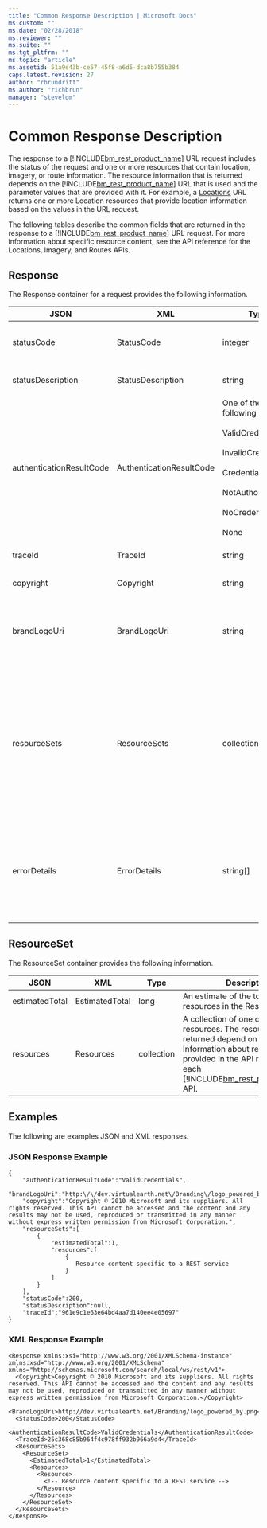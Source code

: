 ```yaml
---
title: "Common Response Description | Microsoft Docs"
ms.custom: ""
ms.date: "02/28/2018"
ms.reviewer: ""
ms.suite: ""
ms.tgt_pltfrm: ""
ms.topic: "article"
ms.assetid: 51a9e43b-ce57-45f8-a6d5-dca8b755b384
caps.latest.revision: 27
author: "rbrundritt"
ms.author: "richbrun"
manager: "stevelom"
---
```

# Common Response Description
The response to a [!INCLUDE[bm_rest_product_name](../articles/includes/bm-rest-product-name-md.md)] URL request includes the status of the request and one or more resources that contain location, imagery, or route information. The resource information that is returned depends on the [!INCLUDE[bm_rest_product_name](../articles/includes/bm-rest-product-name-md.md)] URL that is used and the parameter values that are provided with it. For example, a [Locations](../rest-services/locations-api.md) URL returns one or more Location resources that provide location information based on the values in the URL request.  
  
 The following tables describe the common fields that are returned in the response to a [!INCLUDE[bm_rest_product_name](../articles/includes/bm-rest-product-name-md.md)] URL request. For more information about specific resource content, see the API reference for the Locations, Imagery, and Routes APIs.  
  
## Response  
 The Response container for a request provides the following information.  
  
|JSON|XML|Type|Description|  
|----------|---------|----------|-----------------|  
|statusCode|StatusCode|integer|The HTTP Status code for the request.|  
|statusDescription|StatusDescription|string|A description of the HTTP status code.|  
|authenticationResultCode|AuthenticationResultCode|One of the following values:<br /><br /> ValidCredentials<br /><br /> InvalidCredentials<br /><br /> CredentialsExpired<br /><br /> NotAuthorized<br /><br /> NoCredentials<br /><br /> None|A status code that offers additional information about authentication success or failure.|  
|traceId|TraceId|string|A unique identifier for the request.|  
|copyright|Copyright|string|A copyright notice.|  
|brandLogoUri|BrandLogoUri|string|A URL that references a brand image to support contractual branding requirements.|  
|resourceSets|ResourceSets|collection|A collection of ResourceSet objects. A ResourceSet is a container of Resources returned by the request. For more information, see the ResourceSet section below.|  
|errorDetails|ErrorDetails|string[]|A collection of error descriptions. For example, ErrorDetails can identify parameter values that are not valid or missing.|  
  
## ResourceSet  
 The ResourceSet container provides the following information.  
  
|JSON|XML|Type|Description|  
|----------|---------|----------|-----------------|  
|estimatedTotal|EstimatedTotal|long|An estimate of the total number of resources in the ResourceSet.|  
|resources|Resources|collection|A collection of one or more resources. The resources that are returned depend on the request. Information about resources is provided in the API reference for each [!INCLUDE[bm_rest_product_name](../articles/includes/bm-rest-product-name-md.md)] API.|  
  
## Examples  
 The following are examples JSON and XML responses.  
  
### JSON Response Example  
  
```  
{  
    "authenticationResultCode":"ValidCredentials",  
    "brandLogoUri":"http:\/\/dev.virtualearth.net\/Branding\/logo_powered_by.png",  
    "copyright":"Copyright © 2010 Microsoft and its suppliers. All rights reserved. This API cannot be accessed and the content and any results may not be used, reproduced or transmitted in any manner without express written permission from Microsoft Corporation.",  
    "resourceSets":[  
        {  
            "estimatedTotal":1,  
            "resources":[  
                {  
                   Resource content specific to a REST service  
                }  
            ]  
        }  
    ],  
    "statusCode":200,  
    "statusDescription":null,  
    "traceId":"961e9c1e63e64bd4aa7d140ee4e05697"  
}  
```  
  
### XML Response Example  
  
```  
<Response xmlns:xsi="http://www.w3.org/2001/XMLSchema-instance" xmlns:xsd="http://www.w3.org/2001/XMLSchema" xmlns="http://schemas.microsoft.com/search/local/ws/rest/v1">  
  <Copyright>Copyright © 2010 Microsoft and its suppliers. All rights reserved. This API cannot be accessed and the content and any results may not be used, reproduced or transmitted in any manner without express written permission from Microsoft Corporation.</Copyright>  
  <BrandLogoUri>http://dev.virtualearth.net/Branding/logo_powered_by.png</BrandLogoUri>  
  <StatusCode>200</StatusCode>  
  <AuthenticationResultCode>ValidCredentials</AuthenticationResultCode>  
  <TraceId>25c368c85b964f4c978ff932b966a9d4</TraceId>  
  <ResourceSets>  
    <ResourceSet>  
      <EstimatedTotal>1</EstimatedTotal>  
      <Resources>  
        <Resource>  
          <!-- Resource content specific to a REST service -->  
        </Resource>  
      </Resources>  
    </ResourceSet>  
  </ResourceSets>  
</Response>  
  
```